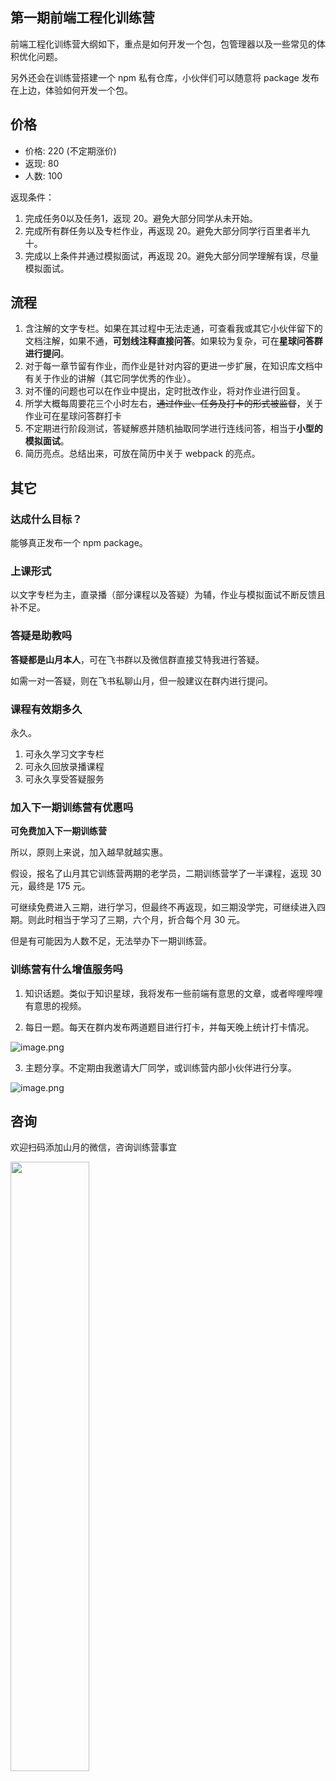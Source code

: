 ## 第一期前端工程化训练营

前端工程化训练营大纲如下，重点是如何开发一个包，包管理器以及一些常见的体积优化问题。

另外还会在训练营搭建一个 npm 私有仓库，小伙伴们可以随意将 package 发布在上边，体验如何开发一个包。

## 价格

<!-- ![](https://static.shanyue.tech/images/23-01-28/train-webpack-2.78619f.webp) -->

+ 价格: 220 (不定期涨价)
+ 返现: 80
+ 人数: 100

返现条件：

1. 完成任务0以及任务1，返现 20。避免大部分同学从未开始。
1. 完成所有群任务以及专栏作业，再返现 20。避免大部分同学行百里者半九十。
1. 完成以上条件并通过模拟面试，再返现 20。避免大部分同学理解有误，尽量模拟面试。

## 流程

1. 含注解的文字专栏。如果在其过程中无法走通，可查看我或其它小伙伴留下的文档注解，如果不通，**可划线注释直接问答**。如果较为复杂，可在**星球问答群进行提问**。
2. 对于每一章节留有作业，而作业是针对内容的更进一步扩展，在知识库文档中有关于作业的讲解（其它同学优秀的作业）。
3. 对不懂的问题也可以在作业中提出，定时批改作业，将对作业进行回复。
4. 所学大概每周要花三个小时左右，~~通过作业、任务及打卡的形式被监督~~，关于作业可在星球问答群打卡
5. 不定期进行阶段测试，答疑解惑并随机抽取同学进行连线问答，相当于**小型的模拟面试**。
6. 简历亮点。总结出来，可放在简历中关于 webpack 的亮点。

## 其它

### 达成什么目标？

能够真正发布一个 npm package。

### 上课形式

以文字专栏为主，直录播（部分课程以及答疑）为辅，作业与模拟面试不断反馈且补不足。

### 答疑是助教吗

**答疑都是山月本人**，可在飞书群以及微信群直接艾特我进行答疑。

如需一对一答疑，则在飞书私聊山月，但一般建议在群内进行提问。

### 课程有效期多久

永久。

1. 可永久学习文字专栏
2. 可永久回放录播课程
3. 可永久享受答疑服务

### 加入下一期训练营有优惠吗

**可免费加入下一期训练营**

所以，原则上来说，加入越早就越实惠。

假设，报名了山月其它训练营两期的老学员，二期训练营学了一半课程，返现 30元，最终是 175 元。

可继续免费进入三期，进行学习，但最终不再返现，如三期没学完，可继续进入四期。则此时相当于学习了三期，六个月，折合每个月 30 元。

但是有可能因为人数不足，无法举办下一期训练营。

### 训练营有什么增值服务吗

1. 知识话题。类似于知识星球，我将发布一些前端有意思的文章，或者哔哩哔哩有意思的视频。

2. 每日一题。每天在群内发布两道题目进行打卡，并每天晚上统计打卡情况。

![image.png](https://p1-juejin.byteimg.com/tos-cn-i-k3u1fbpfcp/a1b6978d0c5d4b9997a6538790f70364~tplv-k3u1fbpfcp-watermark.image?)

3. 主题分享。不定期由我邀请大厂同学，或训练营内部小伙伴进行分享。

![image.png](https://p9-juejin.byteimg.com/tos-cn-i-k3u1fbpfcp/d5e82f5aef654a40bd03f37899175dac~tplv-k3u1fbpfcp-watermark.image?)

## 咨询

欢迎扫码添加山月的微信，咨询训练营事宜

<img src="https://static.shanyue.tech/images/22-08-31/clipboard-8887.f0e108.webp" width="50%"></img>
